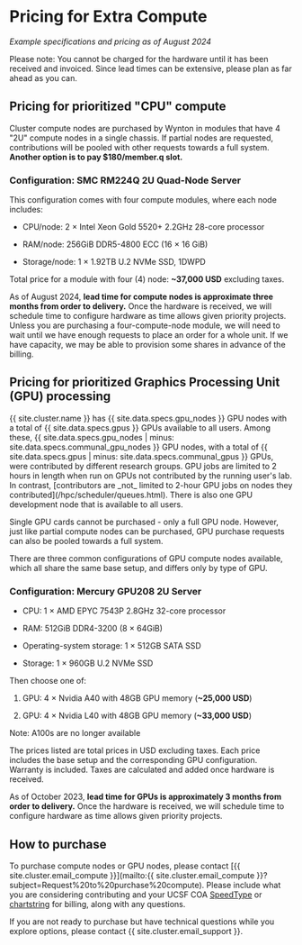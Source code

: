 # Pricing for Extra Compute

_Example specifications and pricing as of August 2024_

Please note: You cannot be charged for the hardware until it has been received and invoiced. Since lead times can be extensive, please plan as far ahead as you can. 


## Pricing for prioritized "CPU" compute

Cluster compute nodes are purchased by Wynton in modules that have 4 "2U" compute nodes in a single chassis. If partial nodes are requested, contributions will be pooled with other requests towards a full system. **Another option is to pay $180/member.q slot.**

### Configuration: SMC RM224Q 2U Quad-Node Server

This configuration comes with four compute modules, where each node includes:

* CPU/node: 2 × Intel Xeon Gold 5520+ 2.2GHz 28-core processor 

* RAM/node: 256GiB DDR5-4800 ECC (16 × 16 GiB)

* Storage/node: 1 × 1.92TB U.2 NVMe SSD, 1DWPD

Total price for a module with four (4) node: **~37,000 USD** excluding taxes.

As of August 2024, **lead time for compute nodes is approximate three months from order to delivery.** Once the hardware is received, we will schedule time to configure hardware as time allows given priority projects. Unless you are purchasing a four-compute-node module, we will need to wait until we have enough requests to place an order for a whole unit. If we have capacity, we may be able to provision some shares in advance of the billing. 

## Pricing for prioritized Graphics Processing Unit (GPU) processing

<div class="alert alert-info" role="alert" markdown="1">
{{ site.cluster.name }} has {{ site.data.specs.gpu_nodes }} GPU nodes with a total of {{ site.data.specs.gpus }} GPUs available to all users. Among these, {{ site.data.specs.gpu_nodes | minus: site.data.specs.communal_gpu_nodes }} GPU nodes, with a total of {{ site.data.specs.gpus | minus: site.data.specs.communal_gpus }} GPUs, were contributed by different research groups. GPU jobs are limited to 2 hours in length when run on GPUs not contributed by the running user's lab.  In contrast, [contributors are _not_ limited to 2-hour GPU jobs on nodes they contributed](/hpc/scheduler/queues.html). There is also one GPU development node that is available to all users.
</div>

Single GPU cards cannot be purchased - only a full GPU node. However, just like partial compute nodes can be purchased, GPU purchase requests can also be pooled towards a full system. 

There are three common configurations of GPU compute nodes available, which all share the same base setup, and differs only by type of GPU.

### Configuration: Mercury GPU208 2U Server

* CPU: 1 × AMD EPYC 7543P 2.8GHz 32-core processor

* RAM: 512GiB DDR4-3200 (8 × 64GiB)

* Operating-system storage: 1 × 512GB SATA SSD

* Storage: 1 × 960GB U.2 NVMe SSD

Then choose one of:

1. GPU: 4 × Nvidia A40 with 48GB GPU memory (**~25,000 USD**) 

2. GPU: 4 × Nvidia L40 with 48GB GPU memory (**~33,000 USD**)

Note: A100s are no longer available

The prices listed are total prices in USD excluding taxes.  Each price includes the base setup and the corresponding GPU configuration. Warranty is included.  Taxes are calculated and added once hardware is received.

As of October 2023, **lead time for GPUs is approximately 3 months from order to delivery.**  Once the hardware is received, we will schedule time to configure hardware as time allows given priority projects.  


## How to purchase

To purchase compute nodes or GPU nodes, please contact [{{ site.cluster.email_compute }}](mailto:{{ site.cluster.email_compute }}?subject=Request%20to%20purchase%20compute). Please include what you are considering contributing and your UCSF COA [SpeedType] or [chartstring] for billing, along with any questions.

If you are not ready to purchase but have technical questions while you explore options, please contact {{ site.cluster.email_support }}. 

[SpeedType]: https://controller.ucsf.edu/how-to-guides/accounting-reporting/using-ucsf-chart-accounts
[chartstring]: https://controller.ucsf.edu/how-to-guides/accounting-reporting/using-ucsf-chart-accounts
